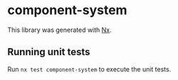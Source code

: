 # component-system

This library was generated with [Nx](https://nx.dev).

## Running unit tests

Run `nx test component-system` to execute the unit tests.
